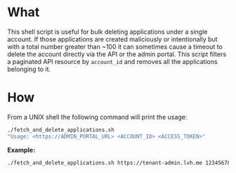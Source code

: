 # What
This shell script is useful for bulk deleting applications under a single account. If those applications are created maliciously or intentionally but with a total number greater than ~100 it can sometimes cause a timeout to delete the account directly via the API or the admin portal. This script filters a paginated API resource by `account_id` and removes all the applications belonging to it.

# How
From a UNIX shell the following command will print the usage:
```bash
./fetch_and_delete_applications.sh
"Usage: <https://ADMIN_PORTAL_URL> <ACCOUNT_ID> <ACCESS_TOKEN>"
```

**Example:**

```bash
./fetch_and_delete_applications.sh https://tenant-admin.lvh.me 1234567890 myaccesstoken12345
```